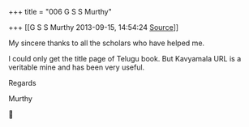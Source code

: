 +++
title = "006 G S S Murthy"

+++
[[G S S Murthy	2013-09-15, 14:54:24 [Source](https://groups.google.com/g/samskrita/c/-4jhNznkyDc)]]



My sincere thanks to all the scholars who have helped me.

I could only get the title page of Telugu book. But Kavyamala URL is a veritable mine and has been very useful.

Regards

Murthy



